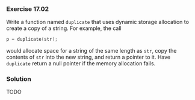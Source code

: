 ### Exercise 17.02

Write a function named `duplicate` that uses dynamic storage allocation to
create a copy of a string. For example, the call

```c
p = duplicate(str);
```

would allocate space for a string of the same length as `str`, copy the contents
of `str` into the new string, and return a pointer to it. Have `duplicate`
return a null pointer if the memory allocation fails.

### Solution

TODO
